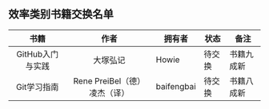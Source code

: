 ## 效率类别书籍交换名单

| 书籍          | 作者   | 拥有者   | 状态  | 备注    |
|:-----------:|:----:| ----- | --- | ----- |
| GitHub入门与实践 | 大塚弘记 | Howie | 待交换 | 书籍九成新 |
| Git学习指南 | Rene PreiBel（德）凌杰（译） | baifengbai | 待交换 | 书籍八成新 | 
